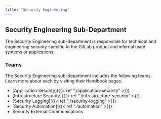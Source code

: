 ```yaml
---
title: "Security Engineering"
---
```


## Security Engineering Sub-Department

The Security Engineering sub-department is responsible for technical and engineering security specific to the GitLab product and internal used systems or applications.

### Teams

The Security Engineering sub-department includes the following teams. Learn more about each by visiting their Handbook pages.

- [Application Security]({{< ref "./application-security" >}})
- [Infrastructure Security]({{< ref "./infrastructure-security" >}})
- [Security Logging]({{< ref "./security-logging" >}})
- [Security Automation]({{< ref "./automation" >}})
- Security External Communications
